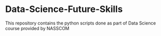 # Data-Science-Future-Skills
This repository contains the python scripts done as part of Data Science course provided by NASSCOM

